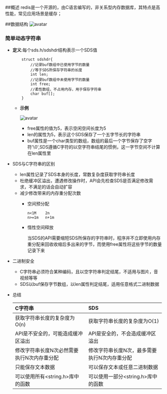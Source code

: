 ##概述
    redis是一个开源的，由C语言编写的，非关系型内存数据库，其特点是高性能，常见应用场景是缓存；
    
##数据结构
   ![avatar](https://outman-1252077993.cos.ap-nanjing.myqcloud.com/redis-data-structure-types.jpeg)

   ### 简单动态字符串
   + **定义**:每个sds.h/sdshdr结构表示一个SDS值
        ```
            struct sdshdr{
                //记录buf数组中已使用字节的数量
                //等于SDS所保存字符串的长度
                int len;
                //记录buf数组中未使用字节的数量
                int free;
                //柔性数组，不占用内存，用于保存字符串
                char buf[];
            }
        ```
        + **示例**
        
            ![avatar](https://outman-1252077993.cos.ap-nanjing.myqcloud.com/1301290-20190420105230080-1708767435.png)
            + free属性的值为5，表示空闲空间长度为5
            + len的属性为5，表示这个SDS保存了一个五字节长的字符串
            + buf属性是一个char类型的数组，数组的最后一个字节保存了空字符'\0',SDS遵循C字符的以空字符串结尾的惯例，这一字节空间不计算在len属性里
            
   + SDS与C字符串的区别
   
        + len属性记录了SDS本身的长度，常数复杂度获取字符串长度
        + 杜绝缓冲区溢出，遭遇修改操作时，API会先检查SDS是否满足修改需求，不满足的话会自动扩容
        + 减少修改带来的内存重分配次数
            + 空间预分配
                 ```
                n<1M    2n  
                n>=1m   n+1m    
                ```
            +   惰性空间释放
            
                当SDS的API需要缩短SDS所保存的字符串时，程序并不立即使用内存重分配来回收收缩后多出来的字节，而使用free属性将这些字节的数量记录下来   
   + 二进制安全
   
       + C字符串必须符合某种编码，且以空字符串判定结尾，不适用与图片，音视频等等
       + SDS以buf保存字节数组，以len属性判定结尾，适用任意格式二进制数据
   + 总结

        | C字符串 | SDS | 
        | :-----| :---- | 
        | 获取字符串长度的复杂度为O(n) | 获取字符串长度的复杂度为O(1) | 
        | API是不安全的，可能造成缓冲区溢出 | API是安全的，不会造成缓冲区溢出 |
        | 修改字符串长度N次必然需要执行N次内存重分配 | 修改字符串长度N次，最多需要执行N次内存重分配 | 
        | 只能保存文本数据 | 可以保存文本或任意二进制数据 | 
        | 可以使用所有<string.h>库中的函数 | 可以使用一部分<string.h>库中的函数 |   
